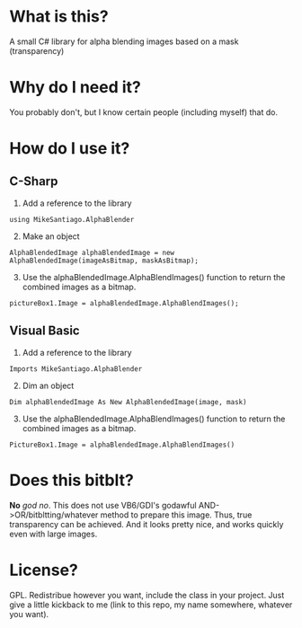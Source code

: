# What is this?
A small C# library for alpha blending images based on a mask (transparency)

# Why do I need it?
You probably don't, but I know certain people (including myself) that do.

# How do I use it?

## C-Sharp

  1. Add a reference to the library
  
  `using MikeSantiago.AlphaBlender`
  
  2. Make an object
  
  `AlphaBlendedImage alphaBlendedImage = new AlphaBlendedImage(imageAsBitmap, maskAsBitmap);`
  
  3. Use the alphaBlendedImage.AlphaBlendImages() function to return the combined images as a bitmap.
  
  `pictureBox1.Image = alphaBlendedImage.AlphaBlendImages();`
  
## Visual Basic
  1. Add a reference to the library
  
  `Imports MikeSantiago.AlphaBlender`
  
  2. Dim an object
  
  `Dim alphaBlendedImage As New AlphaBlendedImage(image, mask)`
  
  3. Use the alphaBlendedImage.AlphaBlendImages() function to return the combined images as a bitmap.
  
  `PictureBox1.Image = alphaBlendedImage.AlphaBlendImages()`
  
# Does this bitblt?

**No** *god no*. This does not use VB6/GDI's godawful AND->OR/bitbltting/whatever method to prepare this image. Thus, true transparency can be achieved. And it looks pretty nice, and works quickly even with large images.

# License?

GPL. Redistribue however you want, include the class in your project. Just give a little kickback to me (link to this repo, my name somewhere, whatever you want).
